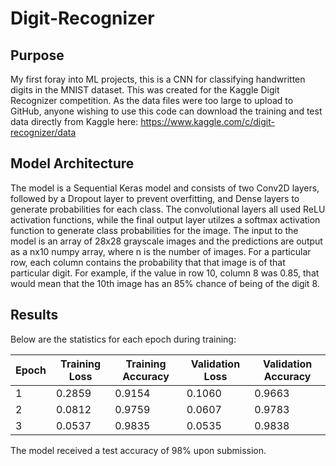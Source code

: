 # Digit-Recognizer

## Purpose
My first foray into ML projects, this is a CNN for classifying handwritten digits in the MNIST dataset. This was created for the Kaggle Digit Recognizer competition. As the data files were too large to upload to GitHub, anyone wishing to use this code can download the training and test data directly from Kaggle here: https://www.kaggle.com/c/digit-recognizer/data

## Model Architecture
The model is a Sequential Keras model and consists of two Conv2D layers, followed by a Dropout layer to prevent overfitting, and Dense layers to generate probabilities for each class. The convolutional layers all used ReLU activation functions, while the final output layer utilzes a softmax activation function to generate class probabilities for the image. The input to the model is an array of 28x28 grayscale images and the predictions are output as a nx10 numpy array, where n is the number of images. For a particular row, each column contains the probability that that image is of that particular digit. For example, if the value in row 10, column 8 was 0.85, that would mean that the 10th image has an 85% chance of being of the digit 8.

## Results
Below are the statistics for each epoch during training:

| Epoch | Training Loss | Training Accuracy | Validation Loss | Validation Accuracy |
|-------|---------------|-------------------|-----------------|---------------------|
| 1     | 0.2859        | 0.9154            | 0.1060          | 0.9663              |
| 2     | 0.0812        | 0.9759            | 0.0607          | 0.9783              |
| 3     | 0.0537        | 0.9835            | 0.0535          | 0.9838              |

The model received a test accuracy of 98% upon submission.
